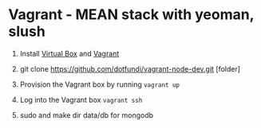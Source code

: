 # Vagrant - MEAN stack with yeoman, slush
1. Install [Virtual Box](https://www.virtualbox.org/wiki/Downloads) and [Vagrant](https://www.vagrantup.com/downloads.html)

2. git clone https://github.com/dotfundi/vagrant-node-dev.git [folder]

3. Provision the Vagrant box by running `vagrant up`

4. Log into the Vagrant box
  `vagrant ssh`
  

5. sudo and make dir data/db for mongodb
